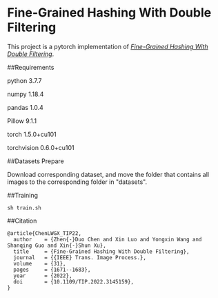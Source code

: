 # Fine-Grained Hashing With Double Filtering

This project is a pytorch implementation of [*Fine-Grained Hashing With Double Filtering*](https://ieeexplore.ieee.org/document/9695302). 

##Requirements

python 3.7.7

numpy 1.18.4

pandas 1.0.4

Pillow 9.1.1

torch 1.5.0+cu101

torchvision 0.6.0+cu101

##Datasets Prepare

Download corresponding dataset, and move the folder that contains all images to the corresponding folder in "datasets".

##Training 

```shell
sh train.sh
```

##Citation

```
@article{ChenLWGX_TIP22,
  author    = {Zhen{-}Duo Chen and Xin Luo and Yongxin Wang and Shanqing Guo and Xin{-}Shun Xu},
  title     = {Fine-Grained Hashing With Double Filtering},
  journal   = {{IEEE} Trans. Image Process.},
  volume    = {31},
  pages     = {1671--1683},
  year      = {2022},
  doi       = {10.1109/TIP.2022.3145159},
}
```
